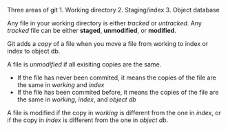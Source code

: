 Three areas of git
	1. Working directory
	2. Staging/index
	3. Object database

Any file in your working directory is either *tracked* or *untracked*.
Any *tracked* file can be either **staged**, **unmodified**, or **modified**.

Git adds a *copy* of a file when you move a file from working to index or index to object db.

A file is *unmodified* if all exisiting copies are the same.
- If the file has never been commited, it means the copies of the file are the same in *working* and *index*
- If the file has been commited before, it means the copies of the file are the same in *working*, *index*, and *object db*

A file is modified if the copy in *working* is different from the one in *index*, or if the copy in *index* is different from the one in *object db*.
